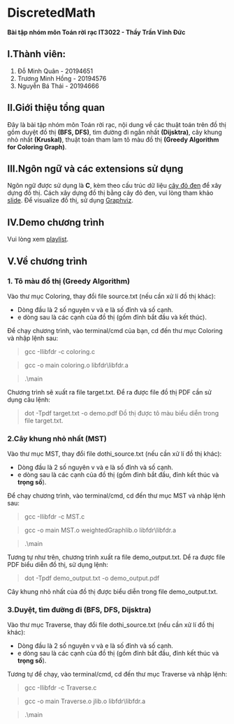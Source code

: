 # DiscretedMath
**Bài tập nhóm môn Toán rời rạc IT3022 - Thầy Trần Vĩnh Đức**
## **I.Thành viên:**
1. Đỗ Minh Quân - 20194651
2. Trương Minh Hồng - 20194576
3. Nguyễn Bá Thái - 20194666
## **II.Giới thiệu tổng quan**
Đây là bài tập nhóm môn Toán rời rạc, nội dung về các thuật toán trên đồ thị gồm duyệt đồ thị **(BFS, DFS)**, tìm đường đi ngắn nhất **(Dijsktra)**, cây khung nhỏ nhất **(Kruskal)**, thuật toán tham lam tô màu đồ thị **(Greedy Algorithm for Coloring Graph)**. 
## **III.Ngôn ngữ và các extensions sử dụng**
Ngôn ngữ được sử dụng là **C**, kèm theo cấu trúc dữ liệu [cây đỏ đen](http://web.eecs.utk.edu/~jplank/plank/classes/cs360/360/notes/Libfdr/) để xây dựng đồ thị. Cách xây dựng đồ thị bằng cây đỏ đen, vui lòng tham khảo [slide](https://users.soict.hust.edu.vn/hieunk/courses/IT3240E/lect06.pdf). Để visualize đồ thị, sử dụng [Graphviz](https://graphviz.org/about/).
## **IV.Demo chương trình**
Vui lòng xem [playlist](https://www.youtube.com/playlist?list=PL2-9WSG7DAvUtaesL58PTmWnnV59CiGn7).
## **V.Về chương trình**
### 1. Tô màu đồ thị (Greedy Algorithm)
Vào thư mục Coloring, thay đổi file source.txt (nếu cần xử lí đồ thị khác):
- Dòng đầu là 2 số nguyên v và e là số đỉnh và số cạnh.
- e dòng sau là các cạnh của đồ thị (gồm đỉnh bắt đầu và kết thúc).

Để chạy chương trình, vào terminal/cmd của bạn, cd đến thư mục Coloring và nhập lệnh sau:
>gcc -Ilibfdr -c coloring.c

>gcc -o main coloring.o libfdr\libfdr.a

>.\main

Chương trình sẽ xuất ra file target.txt. Để ra được file đồ thị PDF cần sử dụng câu lệnh:
>dot -Tpdf target.txt -o demo.pdf
Đồ thị được tô màu biểu diễn trong file target.txt.

### 2.Cây khung nhỏ nhất (MST)

Vào thư mục MST, thay đổi file dothi_source.txt (nếu cần xử lí đồ thị khác):
- Dòng đầu là 2 số nguyên v và e là số đỉnh và số cạnh.
- e dòng sau là các cạnh của đồ thị (gồm đỉnh bắt đầu, đỉnh kết thúc và **trọng số**).

Để chạy chương trình, vào terminal/cmd, cd đến thư mục MST và nhập lệnh sau:
>gcc -Ilibfdr -c MST.c

>gcc -o main MST.o weightedGraphlib.o libfdr\libfdr.a

>.\main

Tương tự như trên, chương trình xuất ra file demo_output.txt. Dể ra được file PDF biểu diễn đồ thị, sử dụng lệnh:
>dot -Tpdf demo_output.txt -o demo_output.pdf

Cây khung nhỏ nhất của đồ thị được biểu diễn trong file demo_output.txt.

### 3.Duyệt, tìm đường đi (BFS, DFS, Dijsktra)

Vào thư mục Traverse, thay đổi file dothi_source.txt (nếu cần xử lí đồ thị khác):
- Dòng đầu là 2 số nguyên v và e là số đỉnh và số cạnh.
- e dòng sau là các cạnh của đồ thị (gồm đỉnh bắt đầu, đỉnh kết thúc và **trọng số**).

Tương tự để chạy, vào terminal/cmd, cd đến thư mục Traverse và nhập lệnh:
>gcc -Ilibfdr -c Traverse.c

>gcc -o main Traverse.o jlib.o libfdr\libfdr.a

>.\main







